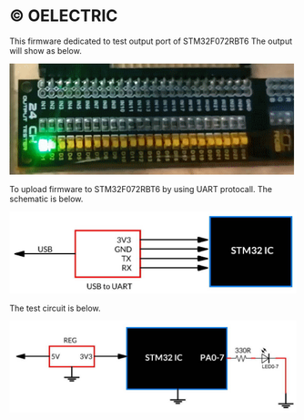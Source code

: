 © OELECTRIC
===============================================================================
This firmware dedicated to test output port of STM32F072RBT6
The output will show as below.

![Test result](https://github.com/OELECTRIC/MCU/blob/master/STmicro/STM32F072RBT6/01_Quicktest/pic/MakeGIP.gif)

To upload firmware to STM32F072RBT6 by using UART protocall. The schematic is below.

![Upload Circuit](https://github.com/OELECTRIC/MCU/blob/master/STmicro/STM32F072RBT6/01_Quicktest/pic/pic1_PGM.jpg)

The test circuit is below.

![LED Test result](https://github.com/OELECTRIC/MCU/blob/master/STmicro/STM32F072RBT6/01_Quicktest/pic/pic2_run.jpg)

